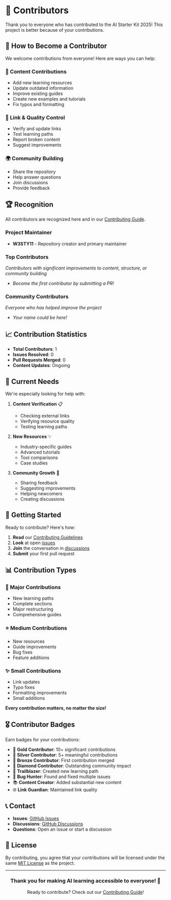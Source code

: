 # 🙏 Contributors

Thank you to everyone who has contributed to the AI Starter Kit 2025! This project is better because of your contributions.

## 💪 How to Become a Contributor

We welcome contributions from everyone! Here are ways you can help:

### 📝 Content Contributions
- Add new learning resources
- Update outdated information
- Improve existing guides
- Create new examples and tutorials
- Fix typos and formatting

### 🔗 Link & Quality Control
- Verify and update links
- Test learning paths
- Report broken content
- Suggest improvements

### 🌍 Community Building
- Share the repository
- Help answer questions
- Join discussions
- Provide feedback

## 🏆 Recognition

All contributors are recognized here and in our [Contributing Guide](./CONTRIBUTING.md).

### Project Maintainer
- **W3STY11** - Repository creator and primary maintainer

### Top Contributors
*Contributors with significant improvements to content, structure, or community building*

- *Become the first contributor by submitting a PR!*

### Community Contributors
*Everyone who has helped improve the project*

- *Your name could be here!*

## 📈 Contribution Statistics

- **Total Contributors**: 1
- **Issues Resolved**: 0
- **Pull Requests Merged**: 0
- **Content Updates**: Ongoing

## 🎯 Current Needs

We're especially looking for help with:

1. **Content Verification** 📋
   - Checking external links
   - Verifying resource quality
   - Testing learning paths

2. **New Resources** ✨
   - Industry-specific guides
   - Advanced tutorials
   - Tool comparisons
   - Case studies

3. **Community Growth** 🌱
   - Sharing feedback
   - Suggesting improvements
   - Helping newcomers
   - Creating discussions

## 🚀 Getting Started

Ready to contribute? Here's how:

1. **Read** our [Contributing Guidelines](./CONTRIBUTING.md)
2. **Look** at open [issues](https://github.com/W3STY11/ai-starter-kit-2025/issues)
3. **Join** the conversation in [discussions](https://github.com/W3STY11/ai-starter-kit-2025/discussions)
4. **Submit** your first pull request

## 📊 Contribution Types

### 🌟 Major Contributions
- New learning paths
- Complete sections
- Major restructuring
- Comprehensive guides

### ⭐ Medium Contributions  
- New resources
- Guide improvements
- Bug fixes
- Feature additions

### ✨ Small Contributions
- Link updates
- Typo fixes
- Formatting improvements
- Small additions

**Every contribution matters, no matter the size!**

## 🎖️ Contributor Badges

Earn badges for your contributions:

- 🥇 **Gold Contributor**: 10+ significant contributions
- 🥈 **Silver Contributor**: 5+ meaningful contributions  
- 🥉 **Bronze Contributor**: First contribution merged
- 💎 **Diamond Contributor**: Outstanding community impact
- 🚀 **Trailblazer**: Created new learning path
- 🔧 **Bug Hunter**: Found and fixed multiple issues
- 📚 **Content Creator**: Added substantial new content
- 🌐 **Link Guardian**: Maintained link quality

## 📞 Contact

- **Issues**: [GitHub Issues](https://github.com/W3STY11/ai-starter-kit-2025/issues)
- **Discussions**: [GitHub Discussions](https://github.com/W3STY11/ai-starter-kit-2025/discussions)
- **Questions**: Open an issue or start a discussion

## 📜 License

By contributing, you agree that your contributions will be licensed under the same [MIT License](./LICENSE) as the project.

---

<div align="center">
  <h3>Thank you for making AI learning accessible to everyone! 🚀</h3>
  <p>Ready to contribute? Check out our <a href="./CONTRIBUTING.md">Contributing Guide</a>!</p>
</div>